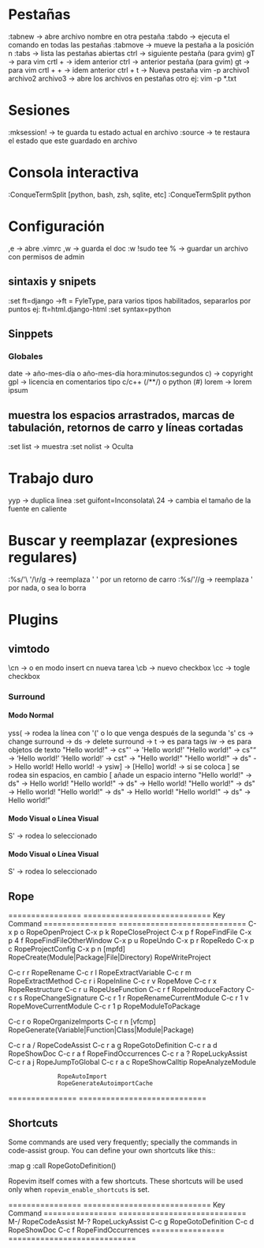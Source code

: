 # Pestañas

:tabnew <nombre> -> abre archivo nombre en otra pestaña
:tabdo <comando> -> ejecuta el comando en todas las pestañas
:tabmove <n> -> mueve la pestaña a la posición n
:tabs -> lista las pestañas abiertas
ctrl <PageDown> -> siguiente pestaña (para gvim) gT -> para vim
crtl + <TAB> -> idem anterior
ctrl <PageUp> -> anterior pestaña (para gvim) gt -> para vim
crtl + <SHIFT> + <TAB> -> idem anterior
ctrl + t -> Nueva pestaña
vim -p archivo1 archivo2 archivo3  -> abre los archivos en pestañas otro ej: vim -p *.txt

# Sesiones

:mksession! <archivo> -> te guarda tu estado actual en archivo
:source <archivo> -> te restaura el estado que este guardado en archivo

# Consola interactiva
:ConqueTermSplit [python, bash, zsh, sqlite, etc]
:ConqueTermSplit python


# Configuración

,e -> abre .vimrc
,w -> guarda el doc
:w !sudo tee %   -> guardar un archivo con permisos de admin

## sintaxis y snipets

:set ft=django			->ft = FyleType, para varios tipos habilitados, separarlos por puntos ej: ft=html.django-html
:set syntax=python

## Sinppets
### Globales
date -> año-mes-día o año-mes-día hora:minutos:segundos
c)	-> copyright
gpl	-> licencia en comentarios tipo c/c++ (/**/) o python (#)
lorem	-> lorem ipsum

## muestra los espacios arrastrados, marcas de tabulación, retornos de carro y líneas cortadas

:set list	-> muestra
:set nolist	-> Oculta

# Trabajo duro

yyp -> duplica linea
:set guifont=Inconsolata\ 24       -> cambia el tamaño de la fuente en caliente

Buscar y reemplazar (expresiones regulares)
===========================
:%s/'\ '/\r/g      -> reemplaza ' ' por un retorno de carro
:%s/'//g           -> reemplaza ' por nada, o sea lo borra

Plugins
===========================

vimtodo
---------------------------
\cn  -> o en modo insert cn<space> nueva tarea
\cb  -> nuevo checkbox
\cc  -> togle checkbox

### Surround ###
#### Modo Normal
yss( -> rodea la línea con '(' o lo que venga después de la segunda 's'
cs -> change surround -> 
ds -> delete surround -> 
t -> es para tags
iw -> es para objetos de texto
"Hello world!" -> cs"' -> 'Hello world!'
"Hello world!" -> cs"<q> -> <q>Hello world!</q>
<q>Hello world!</q> -> cst" -> "Hello world!"
"Hello world!" -> ds" -> Hello world!
Hello world! -> ysiw] -> [Hello] world!
-> si se coloca ] se rodea sin espacios, en cambio [ añade un espacio interno
"Hello world!" -> ds" -> Hello world!
"Hello world!" -> ds" -> Hello world!
"Hello world!" -> ds" -> Hello world!
"Hello world!" -> ds" -> Hello world!
"Hello world!" -> ds" -> Hello world!

#### Modo Visual o Línea Visual
S' -> rodea lo seleccionado



#### Modo Visual o Línea Visual
S' -> rodea lo seleccionado


Rope
---------------------------


================  ============================
Key               Command
================  ============================
C-x p o           RopeOpenProject
C-x p k           RopeCloseProject
C-x p f           RopeFindFile
C-x p 4 f         RopeFindFileOtherWindow
C-x p u           RopeUndo
C-x p r           RopeRedo
C-x p c           RopeProjectConfig
C-x p n [mpfd]    RopeCreate(Module|Package|File|Directory)
                  RopeWriteProject

C-c r r           RopeRename
C-c r l           RopeExtractVariable
C-c r m           RopeExtractMethod
C-c r i           RopeInline
C-c r v           RopeMove
C-c r x           RopeRestructure
C-c r u           RopeUseFunction
C-c r f           RopeIntroduceFactory
C-c r s           RopeChangeSignature
C-c r 1 r         RopeRenameCurrentModule
C-c r 1 v         RopeMoveCurrentModule
C-c r 1 p         RopeModuleToPackage

C-c r o           RopeOrganizeImports
C-c r n [vfcmp]   RopeGenerate(Variable|Function|Class|Module|Package)

C-c r a /         RopeCodeAssist
C-c r a g         RopeGotoDefinition
C-c r a d         RopeShowDoc
C-c r a f         RopeFindOccurrences
C-c r a ?         RopeLuckyAssist
C-c r a j         RopeJumpToGlobal
C-c r a c         RopeShowCalltip
                  RopeAnalyzeModule

                  RopeAutoImport
                  RopeGenerateAutoimportCache
===============   ============================


Shortcuts
---------

Some commands are used very frequently; specially the commands in
code-assist group.  You can define your own shortcuts like this::

  :map <C-c>g :call RopeGotoDefinition()

Ropevim itself comes with a few shortcuts.  These shortcuts will be
used only when ``ropevim_enable_shortcuts`` is set.

================  ============================
Key               Command
================  ============================
M-/               RopeCodeAssist
M-?               RopeLuckyAssist
C-c g             RopeGotoDefinition
C-c d             RopeShowDoc
C-c f             RopeFindOccurrences
================  ============================
